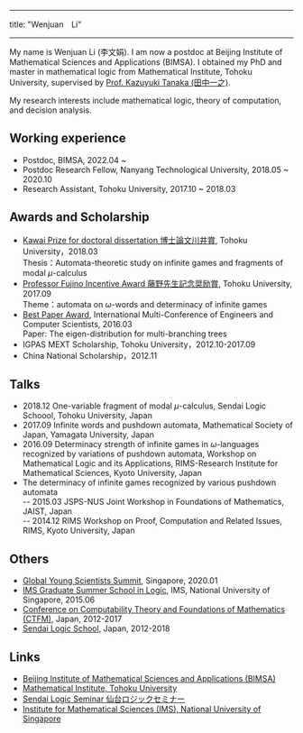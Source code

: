 
---
title: "Wenjuan　Li"

---

My name is Wenjuan Li (李文娟). I am now a postdoc at Beijing Institute of Mathematical Sciences and Applications (BIMSA).  I obtained my PhD and master in mathematical logic from Mathematical Institute, Tohoku University, supervised by [Prof. Kazuyuki Tanaka (田中一之)](https://sendailogic.com/tanaka/). 

My research interests include mathematical logic, theory of computation, and decision analysis.


## Working experience
- Postdoc, BIMSA, 2022.04 ~
- Postdoc Research Fellow, Nanyang Technological University, 2018.05 ~ 2020.10
- Research Assistant, Tohoku University, 2017.10 ~ 2018.03

## Awards and Scholarship
- [Kawai Prize for doctoral dissertation 博士論文川井賞](http://www.sci.tohoku.ac.jp/news/20180313-9567.html), Tohoku University，2018.03\
  Thesis：Automata-theoretic study on infinite games and fragments of modal $\mu$-calculus
- [Professor Fujino Incentive Award 藤野先生記念奨励賞](https://www.tohoku.ac.jp/japanese/2017/09/news20170929-01.html), Tohoku University, 2017.09\
  Theme：automata on $\omega$-words and determinacy of infinite games
- [Best Paper Award](http://www.iaeng.org/publication/IMECS2016/), International Multi-Conference of Engineers and Computer Scientists, 2016.03\
  Paper: The eigen-distribution for multi-branching trees
- IGPAS MEXT Scholarship, Tohoku University，2012.10-2017.09
- China National Scholarship，2012.11

## Talks 
- 2018.12  One-variable fragment of modal $\mu$-calculus, Sendai Logic Schoool, Tohoku University, Japan
- 2017.09  Infinite words and pushdown automata, Mathematical Society of Japan, Yamagata University, Japan
- 2016.09 Determinacy strength of infinite games in $\omega$-languages recognized by variations of pushdown automata, Workshop on Mathematical Logic and its Applications,
RIMS-Research Institute for Mathematical Sciences, Kyoto University, Japan
- The determinacy of infinite games recognized by various pushdown automata \
    -- 2015.03 JSPS-NUS Joint Workshop in Foundations of Mathematics, JAIST, Japan\
    -- 2014.12 RIMS Workshop on Proof, Computation and Related Issues, RIMS, Kyoto University, Japan



## Others
- [Global Young Scientists Summit](https://www.nrf.gov.sg/gyss/features/gyss-2020-highlights), Singapore, 2020.01
- [IMS Graduate Summer School in Logic](https://imsarchives.nus.edu.sg/oldwww/Programs/015logicss/ss.html), IMS, National University of Singapore, 2015.06
- [Conference on Computability Theory and Foundations of Mathematics (CTFM)](https://sendailogic.com/ctfm/), Japan,  2012-2017
- [Sendai Logic School](https://sendailogic.com/sls/), Japan, 2012-2018

## Links
- [Beijing Institute of Mathematical Sciences and Applications (BIMSA)](http://www.bimsa.cn/wzsy)
- [Mathematical Institute, Tohoku University](http://www.math.tohoku.ac.jp/)
- [Sendai Logic Seminar 仙台ロジックセミナー](https://sites.google.com/view/sendai-logic/)
- [Institute for Mathematical Sciences (IMS), National University of Singapore](https://ims.nus.edu.sg/)